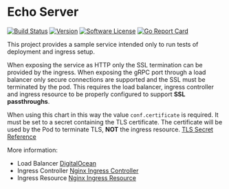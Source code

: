 # Echo Server

[![Build Status](https://drone.bryk.io/api/badges/bcessa/echo-server/status.svg)](https://drone.bryk.io/bcessa/echo-server)
[![Version](https://img.shields.io/github/tag/bcessa/echo-server.svg)](https://github.com/bcessa/echo-server/releases)
[![Software License](https://img.shields.io/badge/license-BSD3-red.svg)](LICENSE)
[![Go Report Card](https://goreportcard.com/badge/github.com/bcessa/echo-server?style=flat)](https://goreportcard.com/report/github.com/bcessa/echo-server)

This project provides a sample service intended only to run tests of deployment and ingress setup.

When exposing the service as HTTP only the SSL termination can be provided by the ingress. When
exposing the gRPC port through a load balancer only secure connections are supported and the SSL
must be terminated by the pod. This requires the load balancer, ingress controller and ingress
resource to be properly configured to support __SSL passthroughs__.

When using this chart in this way the value `conf.certificate` is required. It must be set to a
secret containing the TLS certificate. The certificate will be used by the Pod to terminate TLS,
__NOT__ the ingress resource.
[TLS Secret Reference](https://kubernetes.io/docs/concepts/services-networking/ingress/#tls) 

More information:

- Load Balancer [DigitalOcean](https://github.com/digitalocean/digitalocean-cloud-controller-manager/blob/master/docs/controllers/services/annotations.md#servicebetakubernetesiodo-loadbalancer-tls-passthrough)
- Ingress Controller [Nginx Ingress Controller](https://kubernetes.github.io/ingress-nginx/user-guide/tls/#ssl-passthrough)
- Ingress Resource [Nginx Ingress Resource](https://kubernetes.github.io/ingress-nginx/user-guide/nginx-configuration/annotations/#ssl-passthrough)